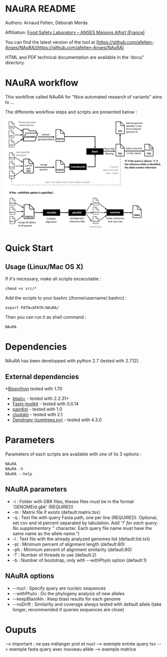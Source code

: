 NAuRA README
================

Authors: Arnaud Felten, Déborah Merda

Affiliation: [Food Safety Laboratory – ANSES Maisons Alfort (France)](https://www.anses.fr/en/content/laboratory-food-safety-maisons-alfort-and-boulogne-sur-mer)

You can find the latest version of the tool at [https://github.com/afelten-Anses/NAuRA](https://github.com/afelten-Anses/NAuRA)

HTML and PDF technical documentation are available in the 'docs/' directory.


NAuRA workflow
==================

This workflow called NAuRA for "Nice automated research of variants" aims to ... 

The differents workflow steps and scripts are presented below :

![](workflow.jpg?raw=true "NAuRA workflow")



Quick Start
===========

## Usage (Linux/Mac OS X)

If it's necessary, make all scripts excecutable :

	chmod +x src/*

Add the scripts to your bashrc (/home/username/.bashrc) :

	export PATH=$PATH:NAuRA/
	
Then you can run it as shell command :

	NAuRA


Dependencies
============

NAuRA has been developped with python 2.7 (tested with 2.7.12).


## External dependencies

*[Biopython](http://biopython.org/wiki/Download) tested with 1.70
* [blast+](https://blast.ncbi.nlm.nih.gov/Blast.cgi?PAGE_TYPE=BlastDocs&DOC_TYPE=Download) - tested with 2.2.31+
* [Fastx-toolkit](http://hannonlab.cshl.edu/fastx_toolkit/download.html) - tested with 0.0.14
* [pairdist](https://github.com/frederic-mahe/pairdist) - tested with 1.0	
* [clustalo](http://www.clustal.org) - tested with 2.1
* [Dendropy (sumtrees.py)](https://pythonhosted.org/DendroPy/programs/sumtrees.html) - tested with 4.3.0


Parameters
==========

Parameters of each scripts are available with one of its 3 options :

	NAuRA
	NAuRA -h
	NAuRA --help

## NAuRA parameters

* -i : Folder with GBK files, theses files must be in the format 'GENOMEid.gbk' (REQUIRED)
* -m : Matrix file if exists (default:matrix.tsv)
* -q : Text file with query Fasta path, one per line (REQUIRED). Optional, set cov and id percent separated by tabulation. Add '_1' for each query. No supplementary '_' character. Each query file name must have the same name as the allele name.")
* -l : Text file with the already analyzed genomes list (default:list.txt)
* -pl : Minimum percent of alignment length (default:80)
* -ph : Minimum percent of alignment similarity (default:80)
* -T : Number of threads to use (default:2)
* -b : Number of bootstrap, only with --withPhylo option (default:1)

## NAuRA options

* --nucl : Specify query are nucleic sequences
* --withPhylo : Do the phylogeny analysis of new alleles
* --keepBlastAln : Keep blast results for each genome
* --noDrift : Similarity and coverage always tested with default allele (take longer, recommended if queries sequences are close)


Ouputs
======


--> important : ne pas mélanger prot et nucl
--> exemple entrée query tsv
--> exemple fasta query avec nouveau allèle
--> exemple matrice


